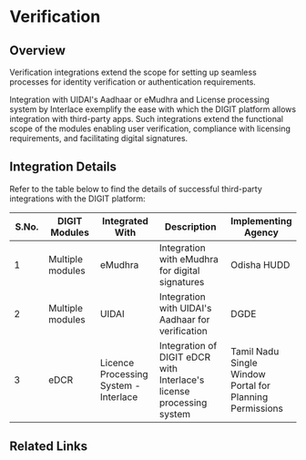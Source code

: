 # Verification

## Overview

Verification integrations extend the scope for setting up seamless processes for identity verification or authentication requirements.&#x20;

Integration with UIDAI's Aadhaar or eMudhra and License processing system by Interlace exemplify the ease with which the DIGIT platform allows integration with third-party apps. Such integrations extend the functional scope of the modules enabling user verification, compliance with licensing requirements, and facilitating digital signatures.

## Integration Details

Refer to the table below to find the details of successful third-party integrations with the DIGIT platform:

<table><thead><tr><th width="72">S.No.</th><th width="134">DIGIT Modules</th><th width="120">Integrated With</th><th width="265">Description</th><th>Implementing Agency</th></tr></thead><tbody><tr><td>1</td><td>Multiple modules</td><td>eMudhra</td><td>Integration with eMudhra for digital signatures</td><td>Odisha HUDD</td></tr><tr><td>2</td><td>Multiple modules</td><td>UIDAI</td><td>Integration with UIDAI's Aadhaar for verification</td><td>DGDE</td></tr><tr><td>3</td><td>eDCR</td><td>Licence Processing System - Interlace</td><td>Integration of DIGIT eDCR with Interlace's license processing system</td><td>Tamil Nadu Single Window Portal for Planning Permissions</td></tr></tbody></table>

## Related Links
